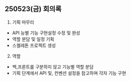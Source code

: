 ## 250523(금) 회의록

1. 기획 마무리

- API 능별 기능 구현설정 수정 및 완성
- 역할 분담 및 일정 기획
- 스켈레톤 프로젝트 생성

2. 역할

- 백,프론트를 구분하지 않고 기능별 역할 분담
- 기획 단계에서 API 및, 컨벤션 설정을 참고하며 각자 기능 구현 
